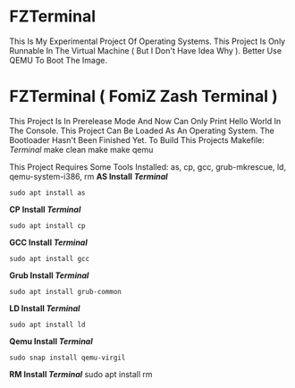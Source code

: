# FZTerminal
This Is My Experimental Project Of Operating Systems.
This Project Is Only Runnable In The Virtual Machine ( But I Don't Have Idea Why ).
Better Use QEMU To Boot The Image.

# FZTerminal ( FomiZ Zash Terminal )
This Project Is In Prerelease Mode And Now Can Only Print Hello World In The Console.
This Project Can Be Loaded As An Operating System.
The Bootloader Hasn't Been Finished Yet.
To Build This Projects Makefile:
*Terminal*
    make clean
    make
    make qemu

This Project Requires Some Tools Installed:
as, cp, gcc, grub-mkrescue, ld, qemu-system-i386, rm
**AS Install *Terminal***


    sudo apt install as
    
**CP Install *Terminal***


    sudo apt install cp

**GCC Install *Terminal***


    sudo apt install gcc

**Grub Install *Terminal***


    sudo apt install grub-common

**LD Install *Terminal***


    sudo apt install ld

**Qemu Install *Terminal***


    sudo snap install qemu-virgil

**RM Install *Terminal***
    sudo apt install rm


